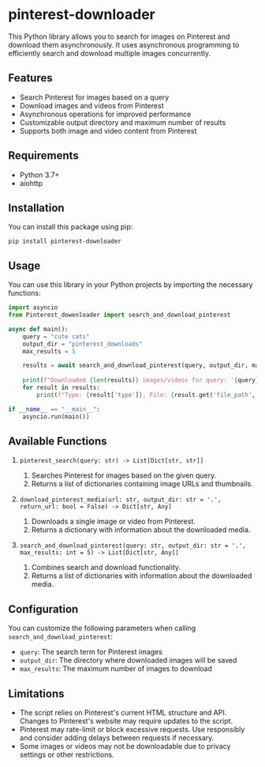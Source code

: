 
# pinterest-downloader

This Python library allows you to search for images on Pinterest and download them asynchronously. It uses asynchronous programming to efficiently search and download multiple images concurrently.

## Features

- Search Pinterest for images based on a query
- Download images and videos from Pinterest
- Asynchronous operations for improved performance
- Customizable output directory and maximum number of results
- Supports both image and video content from Pinterest


## Requirements

- Python 3.7+
- aiohttp


## Installation

You can install this package using pip:

```shellscript
pip install pinterest-downloader
```

## Usage

You can use this library in your Python projects by importing the necessary functions:

```python
import asyncio
from Pinterest_dowenloader import search_and_download_pinterest

async def main():
    query = "cute cats"
    output_dir = "pinterest_downloads"
    max_results = 5

    results = await search_and_download_pinterest(query, output_dir, max_results)
    
    print(f"Downloaded {len(results)} images/videos for query: '{query}'")
    for result in results:
        print(f"Type: {result['type']}, File: {result.get('file_path', result.get('url'))}")

if __name__ == "__main__":
    asyncio.run(main())
```

## Available Functions

1. `pinterest_search(query: str) -> List[Dict[str, str]]`

    1. Searches Pinterest for images based on the given query.
    2. Returns a list of dictionaries containing image URLs and thumbnails.

2. `download_pinterest_media(url: str, output_dir: str = '.', return_url: bool = False) -> Dict[str, Any]`

    1. Downloads a single image or video from Pinterest.
    2. Returns a dictionary with information about the downloaded media.

3. `search_and_download_pinterest(query: str, output_dir: str = '.', max_results: int = 5) -> List[Dict[str, Any]]`

    1. Combines search and download functionality.
    2. Returns a list of dictionaries with information about the downloaded media.


## Configuration

You can customize the following parameters when calling `search_and_download_pinterest`:

- `query`: The search term for Pinterest images
- `output_dir`: The directory where downloaded images will be saved
- `max_results`: The maximum number of images to download


## Limitations

- The script relies on Pinterest's current HTML structure and API. Changes to Pinterest's website may require updates to the script.
- Pinterest may rate-limit or block excessive requests. Use responsibly and consider adding delays between requests if necessary.
- Some images or videos may not be downloadable due to privacy settings or other restrictions.
